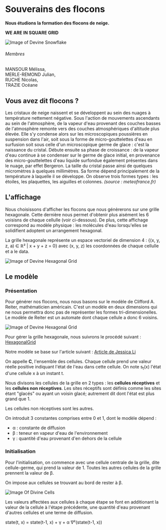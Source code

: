 # Souverains des flocons
**Nous étudions la formation des flocons de neige.**

**WE ARE IN SQUARE GRID**

![Image of Devine Snowflake](https://bridoz.com/wp-content/uploads/2014/05/neige11.jpg)

###### Membres
MANSOUR Mélissa,  
MERLE-REMOND Julian,  
RUCHE Nicolas,  
TRAZIE Océane 


## Vous avez dit flocons ?

  Les cristaux de neige naissent et se développent au sein des nuages à température nettement négative. Sous l'action de mouvements ascendants au sein de l'atmosphère, de la vapeur d'eau provenant des couches basses de l'atmosphère remonte vers des couches atmosphériques d'altitude plus élevée. Elle s'y condense alors sur les microscopiques poussières en suspension dans l'air, soit sous la forme de micro-gouttelettes d'eau en surfusion soit sous celle d'un microscopique germe de glace : c'est la naissance du cristal. Débute ensuite sa phase de croissance : de la vapeur d'eau continue à se condenser sur le germe de glace initial, en provenance des micro-gouttelettes d'eau liquide surfondue également présentes dans le nuage, par effet Bergeron. La taille du cristal passe ainsi de quelques micromètres à quelques millimètres. Sa forme dépend principalement de la température à laquelle il se développe. On observe trois formes types : les étoiles, les plaquettes, les aiguilles et colonnes.
  *(source : meteofrance.fr)*

## L'affichage

Nous choisissons d'afficher les flocons que nous génèrerons sur une grille hexagonale. Cette dernière nous permet d'obtenir plus aisément les 6 voisisns de chaque cellulle (voir ci-dessous). De plus, cette affichage correspond au modèle physique : les molécules d'eau lorsqu'elles se solidifient adoptent un arrangement hexagonal. 

La grille hexagonale représente un espace vectoriel de dimension 4 : {(x, y, z, a) ∈ ℝ² | x + y + z = 0} avec (x, y, z) les coordonnées de chaque cellulle et a le data.

![Image of Devine Hexagonal Grid](https://github.com/are00dynamic-2018/Souverains-des-flocons/blob/master/Docs/hexa.png)
            
## Le modèle 


### Présentation
  
  Pour générer nos flocons, nous nous basons sur le modèle de Clifford A. Reiter, mathématicien américain. C'est un modèle en deux dimensions qui ne nous permettra donc pas de représenter les formes tri-dimensionelles. Le modèle de Reiter est un automate dont chaque cellule a donc 6 voisins.
  
  ![Image of Devine Hexagonal Grid](http://catlikecoding.com/unity/tutorials/hex-map/part-1/about-hexagons/hexagon-grid.png)
  
  Pour gérer la grille hexagonale, nous suivrons le procédé suivant : [HexagonalGrid](https://www.redblobgames.com/grids/hexagons/implementation.html)
  

  Notre modèle se base sur l'article suivant : [Article de Jessica Li](https://github.com/are00dynamic-2018/Souverains-des-flocons/blob/master/Docs/JessicaLiModelREITER.pdf)

On appelle **C**, l'ensemble des cellules. Chaque cellule prend une valeur réelle positive indiquant l'état de l'eau dans cette cellule. On note s<sub>t</sub>(x) l'état d'une cellule x à un instant t.
  
  Nous divisons les cellules de la grille en 2 types : les **cellules réceptives** et les **cellules non réceptives**. Les sites réceptifs sont définis comme les sites étant "glacés" ou ayant un voisin glacé; autrement dit dont l'état est plus grand que 1. 
  
  Les cellules non réceptives sont les autres.
  
  On introduit 3 constantes comprises entre 0 et 1, dont le modèle dépend :
  
  + α : constante de diffusion 
  + β : teneur en vapeur d'eau de l'environnement
  + γ : quantité d'eau provenant d'en dehors de la cellule
  
  ### Initialisation 
  
  Pour l'initialisation, on commence avec une cellule centrale de la grille, dite cellule-germe, qui prend la valeur de 1. Toutes les autres cellules de la grille prennent la valeur de β.
  
  On impose aux cellules se trouvant au bord de rester à β.
  
  ![Image Of Divine Cells](https://github.com/are00dynamic-2018/Souverains-des-flocons/blob/master/Docs/hexagrid.png)
  
  Les valeurs affectées aux cellules à chaque étape se font en additionant la valeur de la cellule à l'étape précédente, une quantité d'eau provenant d'autres cellules et une terme de diffusion.
  
  state(t, x) = state(t-1, x) + γ + α ∇²(state(t-1, x))

  

  

 
 
 
 
 
 
  
